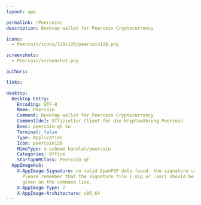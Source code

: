 ```yaml
---
layout: app

permalink: /Peercoin/
description: Desktop wallet for Peercoin Cryptocurrency

icons:
  - Peercoin/icons/128x128/peercoin128.png

screenshots:
  - Peercoin/screenshot.png

authors:

links:

desktop:
  Desktop Entry:
    Encoding: UTF-8
    Name: Peercoin
    Comment: Desktop wallet for Peercoin Cryptocurrency
    Comment[de]: Offizieller Client für die Kryptowährung Peercoin
    Exec: peercoin-qt %u
    Terminal: false
    Type: Application
    Icon: peercoin128
    MimeType: x-scheme-handler/peercoin
    Categories: Office
    StartupWMClass: Peercoin-qt
  AppImageHub:
    X-AppImage-Signature: no valid OpenPGP data found. the signature could not be verified.
      Please remember that the signature file (.sig or .asc) should be the first file
      given on the command line.
    X-AppImage-Type: 2
    X-AppImage-Architecture: x86_64
---
```


